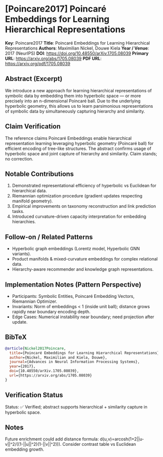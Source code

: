 # [Poincare2017] Poincaré Embeddings for Learning Hierarchical Representations

**Key**: Poincare2017
**Title**: Poincaré Embeddings for Learning Hierarchical Representations
**Authors**: Maximilian Nickel, Douwe Kiela
**Year / Venue**: 2017 (NeurIPS)
**DOI**: <https://doi.org/10.48550/arXiv.1705.08039>
**Primary URL**: <https://arxiv.org/abs/1705.08039>
**PDF URL**: <https://arxiv.org/pdf/1705.08039>

## Abstract (Excerpt)

We introduce a new approach for learning hierarchical representations of symbolic data by embedding them into hyperbolic space — or more precisely into an n-dimensional Poincaré ball. Due to the underlying hyperbolic geometry, this allows us to learn parsimonious representations of symbolic data by simultaneously capturing hierarchy and similarity.

## Claim Verification

The reference claims Poincaré Embeddings enable hierarchical representation learning leveraging hyperbolic geometry (Poincaré ball) for efficient encoding of tree-like structures. The abstract confirms usage of hyperbolic space and joint capture of hierarchy and similarity. Claim stands; no correction.

## Notable Contributions

1. Demonstrated representational efficiency of hyperbolic vs Euclidean for hierarchical data.
1. Riemannian optimization procedure (gradient updates respecting manifold geometry).
1. Empirical improvements on taxonomy reconstruction and link prediction tasks.
1. Introduced curvature-driven capacity interpretation for embedding hierarchies.

## Follow-on / Related Patterns

- Hyperbolic graph embeddings (Lorentz model, Hyperbolic GNN variants).
- Product manifolds & mixed-curvature embeddings for complex relational data.
- Hierarchy-aware recommender and knowledge graph representations.

## Implementation Notes (Pattern Perspective)

- Participants: Symbolic Entities, Poincaré Embedding Vectors, Riemannian Optimizer.
- Invariants: Norm of embeddings < 1 (inside unit ball); distance grows rapidly near boundary encoding depth.
- Edge Cases: Numerical instability near boundary; need projection after update.

## BibTeX

```bibtex
@article{Nickel2017Poincare,
  title={Poincaré Embeddings for Learning Hierarchical Representations},
  author={Nickel, Maximilian and Kiela, Douwe},
  journal={Advances in Neural Information Processing Systems},
  year={2017},
  doi={10.48550/arXiv.1705.08039},
  url={https://arxiv.org/abs/1705.08039}
}
```

## Verification Status

Status: ✅ Verified; abstract supports hierarchical + similarity capture in hyperbolic space.

## Notes

Future enrichment could add distance formula: d(u,v)=arcosh(1+2||u-v||^2/((1-||u||^2)(1-||v||^2))). Consider contrast table vs Euclidean embedding growth.
